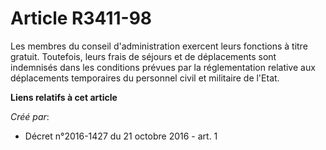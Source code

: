 # Article R3411-98

Les membres du conseil d'administration exercent leurs fonctions à titre gratuit. Toutefois, leurs frais de séjours et de
déplacements sont indemnisés dans les conditions prévues par la réglementation relative aux déplacements temporaires du
personnel civil et militaire de l'Etat.

**Liens relatifs à cet article**

_Créé par_:

  - Décret n°2016-1427 du 21 octobre 2016 - art. 1
